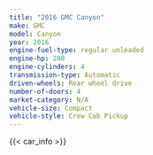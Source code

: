 ```yaml
---
title: "2016 GMC Canyon"
make: GMC
model: Canyon
year: 2016
engine-fuel-type: regular unleaded
engine-hp: 200
engine-cylinders: 4
transmission-type: Automatic
driven-wheels: Rear wheel drive
number-of-doors: 4
market-category: N/A
vehicle-size: Compact
vehicle-style: Crew Cab Pickup
---
```


{{< car_info >}}
